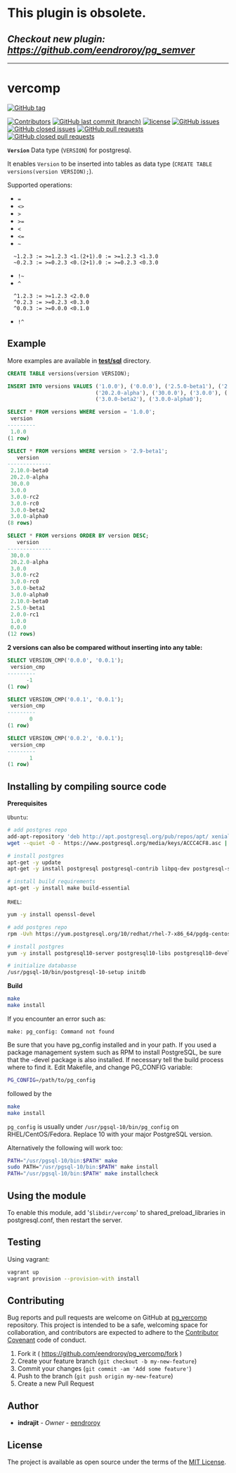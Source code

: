 # This plugin is obsolete.
## _Checkout new plugin: https://github.com/eendroroy/pg_semver_

_______________________________________________________________________

# vercomp

[![GitHub tag](https://img.shields.io/github/tag/eendroroy/pg_vercomp.svg)](https://github.com/eendroroy/pg_vercomp/tags)

[![Contributors](https://img.shields.io/github/contributors/eendroroy/pg_vercomp.svg)](https://github.com/eendroroy/pg_vercomp/graphs/contributors)
[![GitHub last commit (branch)](https://img.shields.io/github/last-commit/eendroroy/pg_vercomp/master.svg)](https://github.com/eendroroy/pg_vercomp)
[![license](https://img.shields.io/github/license/eendroroy/pg_vercomp.svg)](https://github.com/eendroroy/pg_vercomp/blob/master/LICENSE)
[![GitHub issues](https://img.shields.io/github/issues/eendroroy/pg_vercomp.svg)](https://github.com/eendroroy/pg_vercomp/issues)
[![GitHub closed issues](https://img.shields.io/github/issues-closed/eendroroy/pg_vercomp.svg)](https://github.com/eendroroy/pg_vercomp/issues?q=is%3Aissue+is%3Aclosed)
[![GitHub pull requests](https://img.shields.io/github/issues-pr/eendroroy/pg_vercomp.svg)](https://github.com/eendroroy/pg_vercomp/pulls)
[![GitHub closed pull requests](https://img.shields.io/github/issues-pr-closed/eendroroy/pg_vercomp.svg)](https://github.com/eendroroy/pg_vercomp/pulls?q=is%3Apr+is%3Aclosed)

**`Version`** Data type (`VERSION`) for postgresql.

It enables `Version` to be inserted into tables as data type (`CREATE TABLE versions(version VERSION);`).

Supported operations:
- `=`
- `<>`
- `>`
- `>=`
- `<`
- `<=`
- `~`
```
  ~1.2.3 := >=1.2.3 <1.(2+1).0 := >=1.2.3 <1.3.0
  ~0.2.3 := >=0.2.3 <0.(2+1).0 := >=0.2.3 <0.3.0
```
- `!~`
- `^`
```
  ^1.2.3 := >=1.2.3 <2.0.0
  ^0.2.3 := >=0.2.3 <0.3.0
  ^0.0.3 := >=0.0.0 <0.1.0
```
- `!^`

## Example

More examples are available in **[test/sql](test/sql)** directory.

```sql
CREATE TABLE versions(version VERSION);

INSERT INTO versions VALUES ('1.0.0'), ('0.0.0'), ('2.5.0-beta1'), ('2.0.0-rc1'), ('2.10.0-beta0'), 
                            ('20.2.0-alpha'), ('30.0.0'), ('3.0.0'), ('3.0.0-rc2'), ('3.0.0-rc0'),
                            ('3.0.0-beta2'), ('3.0.0-alpha0');

SELECT * FROM versions WHERE version = '1.0.0';
 version 
---------
 1.0.0
(1 row)

SELECT * FROM versions WHERE version > '2.9-beta1';
   version    
--------------
 2.10.0-beta0
 20.2.0-alpha
 30.0.0
 3.0.0
 3.0.0-rc2
 3.0.0-rc0
 3.0.0-beta2
 3.0.0-alpha0
(8 rows)

SELECT * FROM versions ORDER BY version DESC;
   version    
--------------
 30.0.0
 20.2.0-alpha
 3.0.0
 3.0.0-rc2
 3.0.0-rc0
 3.0.0-beta2
 3.0.0-alpha0
 2.10.0-beta0
 2.5.0-beta1
 2.0.0-rc1
 1.0.0
 0.0.0
(12 rows)
```

**2 versions can also be compared without inserting into any table:**

```sql
SELECT VERSION_CMP('0.0.0', '0.0.1');
 version_cmp 
---------
      -1
(1 row)

SELECT VERSION_CMP('0.0.1', '0.0.1');
 version_cmp 
---------
       0
(1 row)

SELECT VERSION_CMP('0.0.2', '0.0.1');
 version_cmp 
---------
       1
(1 row)
```

## Installing by compiling source code

**Prerequisites**

`Ubuntu`:

```bash
# add postgres repo
add-apt-repository 'deb http://apt.postgresql.org/pub/repos/apt/ xenial-pgdg main'
wget --quiet -O - https://www.postgresql.org/media/keys/ACCC4CF8.asc | sudo apt-key add -

# install postgres
apt-get -y update
apt-get -y install postgresql postgresql-contrib libpq-dev postgresql-server-dev-all

# install build requirements
apt-get -y install make build-essential
```

`RHEL`:

```bash
yum -y install openssl-devel

# add postgres repo
rpm -Uvh https://yum.postgresql.org/10/redhat/rhel-7-x86_64/pgdg-centos10-10-2.noarch.rpm

# install postgres
yum -y install postgresql10-server postgresql10-libs postgresql10-devel postgresql10-contrib

# initialize databasse
/usr/pgsql-10/bin/postgresql-10-setup initdb
```

**Build**

```bash
make
make install
```

If you encounter an error such as:

```
make: pg_config: Command not found
```

Be sure that you have pg_config installed and in your path. If you used 
a package management system such as RPM to install PostgreSQL, be sure 
that the -devel package is also installed. If necessary tell the build 
process where to find it. Edit Makefile, and change PG_CONFIG variable:

```bash
PG_CONFIG=/path/to/pg_config
```

followed by the

```bash
make
make install
```

`pg_config` is usually under `/usr/pgsql-10/bin/pg_config` on 
RHEL/CentOS/Fedora. Replace 10 with your major PostgreSQL version.

Alternatively the following will work too:

```bash
PATH="/usr/pgsql-10/bin:$PATH" make
sudo PATH="/usr/pgsql-10/bin:$PATH" make install
PATH="/usr/pgsql-10/bin:$PATH" make installcheck
```

## Using the module

To enable this module, add '`$libdir/vercomp`' to shared_preload_libraries in postgresql.conf, then restart the server.

## Testing

Using vagrant:

```bash
vagrant up
vagrant provision --provision-with install
```

## Contributing

Bug reports and pull requests are welcome on GitHub at [pg_vercomp](https://github.com/eendroroy/pg_vercomp) repository.
This project is intended to be a safe, welcoming space for collaboration, and contributors are expected to adhere to the
[Contributor Covenant](http://contributor-covenant.org) code of conduct.

  1. Fork it ( https://github.com/eendroroy/pg_vercomp/fork )
  1. Create your feature branch (`git checkout -b my-new-feature`)
  1. Commit your changes (`git commit -am 'Add some feature'`)
  1. Push to the branch (`git push origin my-new-feature`)
  1. Create a new Pull Request

## Author

* **indrajit** - *Owner* - [eendroroy](https://github.com/eendroroy)

## License

The project is available as open source under the terms of the [MIT License](http://opensource.org/licenses/MIT).
